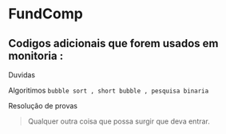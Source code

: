 # FundComp

## Codigos adicionais que forem usados em monitoria :

Duvidas

Algoritimos
``bubble sort , short bubble , pesquisa binaria``

Resolução de provas
>Qualquer outra coisa que possa surgir que deva entrar.
